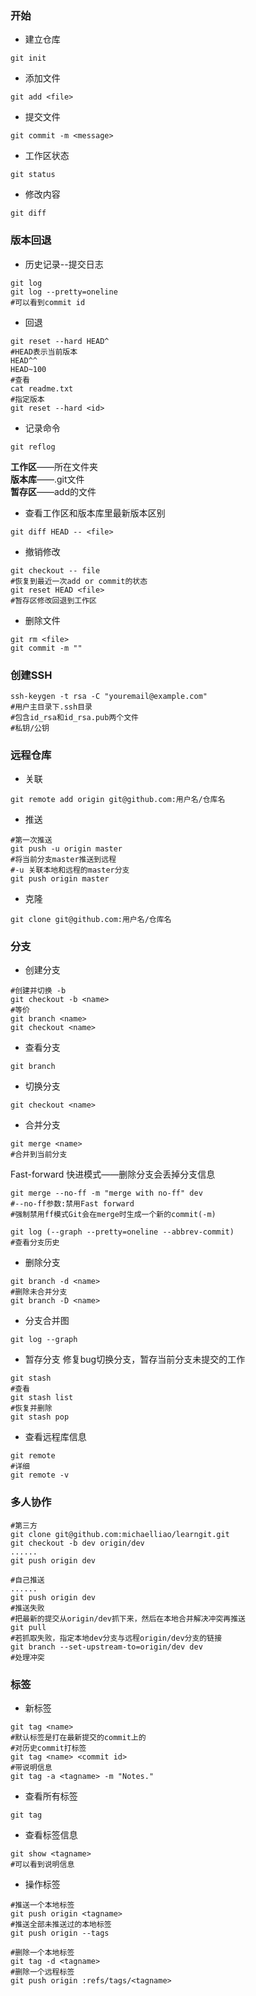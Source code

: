 ### 开始
- 建立仓库
```
git init
```
- 添加文件
```
git add <file>
```
- 提交文件
```
git commit -m <message>
```
- 工作区状态
```
git status
```
- 修改内容
```
git diff
```
### 版本回退
- 历史记录--提交日志
```
git log
git log --pretty=oneline
#可以看到commit id
```
- 回退
```
git reset --hard HEAD^
#HEAD表示当前版本
HEAD^^
HEAD~100
#查看
cat readme.txt
#指定版本
git reset --hard <id>
```
- 记录命令
```
git reflog
```
**工作区**——所在文件夹  
**版本库**——.git文件  
**暂存区**——add的文件
- 查看工作区和版本库里最新版本区别
```
git diff HEAD -- <file>
```
- 撤销修改
```
git checkout -- file
#恢复到最近一次add or commit的状态
git reset HEAD <file>
#暂存区修改回退到工作区
```
- 删除文件
```
git rm <file>
git commit -m ""
```
### 创建SSH
```
ssh-keygen -t rsa -C "youremail@example.com"
#用户主目录下.ssh目录
#包含id_rsa和id_rsa.pub两个文件
#私钥/公钥
```
### 远程仓库
- 关联
```
git remote add origin git@github.com:用户名/仓库名
```
- 推送
```
#第一次推送
git push -u origin master
#将当前分支master推送到远程
#-u 关联本地和远程的master分支
git push origin master
```
- 克隆
```
git clone git@github.com:用户名/仓库名
```
### 分支
- 创建分支
```
#创建并切换 -b
git checkout -b <name>
#等价
git branch <name>
git checkout <name>
```
- 查看分支
```
git branch
```
- 切换分支
```
git checkout <name>
```
- 合并分支
```
git merge <name>
#合并到当前分支
```
Fast-forward 快进模式——删除分支会丢掉分支信息
```
git merge --no-ff -m "merge with no-ff" dev
#--no-ff参数:禁用Fast forward
#强制禁用ff模式Git会在merge时生成一个新的commit(-m)

git log (--graph --pretty=oneline --abbrev-commit)
#查看分支历史
```
- 删除分支
```
git branch -d <name>
#删除未合并分支
git branch -D <name>
```
- 分支合并图
```
git log --graph
```
- 暂存分支
修复bug切换分支，暂存当前分支未提交的工作
```
git stash
#查看
git stash list
#恢复并删除
git stash pop
```
- 查看远程库信息
```
git remote
#详细
git remote -v
```
### 多人协作
```
#第三方
git clone git@github.com:michaelliao/learngit.git
git checkout -b dev origin/dev
......
git push origin dev

#自己推送
......
git push origin dev
#推送失败
#把最新的提交从origin/dev抓下来，然后在本地合并解决冲突再推送
git pull
#若抓取失败，指定本地dev分支与远程origin/dev分支的链接
git branch --set-upstream-to=origin/dev dev
#处理冲突
```
### 标签
- 新标签
```
git tag <name>
#默认标签是打在最新提交的commit上的
#对历史commit打标签
git tag <name> <commit id>
#带说明信息
git tag -a <tagname> -m "Notes."
```
- 查看所有标签
```
git tag
```
- 查看标签信息
```
git show <tagname>
#可以看到说明信息
```
- 操作标签
```
#推送一个本地标签
git push origin <tagname>
#推送全部未推送过的本地标签
git push origin --tags

#删除一个本地标签
git tag -d <tagname>
#删除一个远程标签
git push origin :refs/tags/<tagname>
